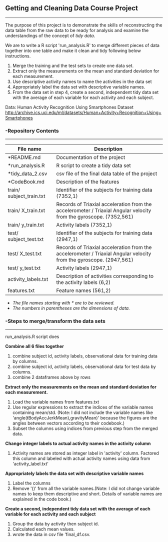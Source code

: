 ## Getting and Cleaning Data Course Project  

---

The purpose of this project is to demonstrate the skills of reconstructing the data table from the raw data to be ready for analysis and examine the understandings of the concept of _tidy data_.

We are to write a R script 'run_analysis.R' to merge different pieces of data together into one table and make it clean and tidy following below instructions.  

1. Merge the training and the test sets to create one data set.
2. Extract only the measurements on the mean and standard deviation for each measurement. 
3. Use descriptive activity names to name the activities in the data set
4. Appropriately label the data set with descriptive variable names. 
5. From the data set in step 4, create a second, independent tidy data set with the average of each variable for each activity and each subject.

Data: 
Human Activity Recognition Using Smartphones Dataset  
http://archive.ics.uci.edu/ml/datasets/Human+Activity+Recognition+Using+Smartphones  

### -Repository Contents  

---

|File name      |Description         |
|---------------|--------------------|
|*README.md       |Documentation of the project |
|*run_analysis.R |R script to create a tidy data set|
|*tidy_data_2.csv |csv file of the final data table of the project|
|*CodeBook.md |Description of the features|
|train/ subject_train.txt|Identifier of the subjects for training data (7352,1)|
|train/ X_train.txt|Records of Triaxial acceleration from the accelerometer / Triaxial Angular velocity from the gyroscope. (7352,561)|
|train/ y_train.txt|Activity labels (7352,1)|
|test/ subject_test.txt|Identifier of the subjects for training data (2947,1)|
|test/ X_test.txt|Records of Triaxial acceleration from the accelerometer / Triaxial Angular velocity from the gyroscope. (2947,561)|
|test/ y_test.txt|Activity labels (2947,1)|
|activity_labels.txt|Description of activities corresponding to the activity labels (6,2)|
|features.txt|Feature names (561,2)|  

- _The file names starting with \* are to be reviewed._  
- _The numbers in parentheses are the dimensions of data._

### -Steps to merge/transform the data sets 

---

run_analysis.R script does

**Combine all 6 files together**  

1. combine subject id, activity labels, observational data for training data by columns.
2. combine subject id, activity labels, observational data for test data by columns.
3. combine 2 dataframes above by rows 

**Extract only the measurements on the mean and standard deviation for each measurement.**  

1. Load the variable names from features.txt
2. Use regular expressions to extract the indices of the variable names containing mean/std. (Note: I did not include the variable names like 'angle(tBodyAccJerkMean),gravityMean)' because the figures are the angles between vectors according to their codebook.)
3. Subset the columns using indices from previous step from the merged data.

**Change integer labels to actual activity names in the activity column**

1. Activity names are stored as integer label in 'activity' column. Factored this column and labeled with actual activity names using data from 'activity_label.txt'

**Appropriately labels the data set with descriptive variable names**  

1. Label the columns 
2. Remove '()' from all the variable names.(Note: I did not change variable names to keep them descriptive and short. Details of variable names are explained in the code book.)  

**Create a second, independent tidy data set with the average of each variable for each activity and each subject**  

1. Group the data by activity then subject id. 
2. Calculated each mean values.
3. wrote the data in csv file 'final_df.csv.  





